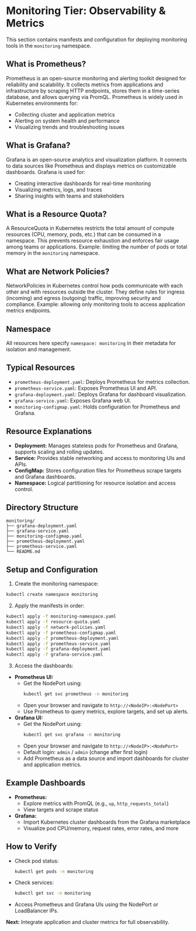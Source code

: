 # Monitoring Tier: Observability & Metrics

This section contains manifests and configuration for deploying monitoring tools in the `monitoring` namespace.

## What is Prometheus?
Prometheus is an open-source monitoring and alerting toolkit designed for reliability and scalability. It collects metrics from applications and infrastructure by scraping HTTP endpoints, stores them in a time-series database, and allows querying via PromQL. Prometheus is widely used in Kubernetes environments for:
- Collecting cluster and application metrics
- Alerting on system health and performance
- Visualizing trends and troubleshooting issues

## What is Grafana?
Grafana is an open-source analytics and visualization platform. It connects to data sources like Prometheus and displays metrics on customizable dashboards. Grafana is used for:
- Creating interactive dashboards for real-time monitoring
- Visualizing metrics, logs, and traces
- Sharing insights with teams and stakeholders

## What is a Resource Quota?
A ResourceQuota in Kubernetes restricts the total amount of compute resources (CPU, memory, pods, etc.) that can be consumed in a namespace. This prevents resource exhaustion and enforces fair usage among teams or applications. Example: limiting the number of pods or total memory in the `monitoring` namespace.

## What are Network Policies?
NetworkPolicies in Kubernetes control how pods communicate with each other and with resources outside the cluster. They define rules for ingress (incoming) and egress (outgoing) traffic, improving security and compliance. Example: allowing only monitoring tools to access application metrics endpoints.

## Namespace
All resources here specify `namespace: monitoring` in their metadata for isolation and management.

## Typical Resources
- `prometheus-deployment.yaml`: Deploys Prometheus for metrics collection.
- `prometheus-service.yaml`: Exposes Prometheus UI and API.
- `grafana-deployment.yaml`: Deploys Grafana for dashboard visualization.
- `grafana-service.yaml`: Exposes Grafana web UI.
- `monitoring-configmap.yaml`: Holds configuration for Prometheus and Grafana.

## Resource Explanations
- **Deployment:** Manages stateless pods for Prometheus and Grafana, supports scaling and rolling updates.
- **Service:** Provides stable networking and access to monitoring UIs and APIs.
- **ConfigMap:** Stores configuration files for Prometheus scrape targets and Grafana dashboards.
- **Namespace:** Logical partitioning for resource isolation and access control.

## Directory Structure
```
monitoring/
├── grafana-deployment.yaml
├── grafana-service.yaml
├── monitoring-configmap.yaml
├── prometheus-deployment.yaml
├── prometheus-service.yaml
└── README.md
```

## Setup and Configuration

1. Create the monitoring namespace:
```bash
kubectl create namespace monitoring
```

2. Apply the manifests in order:
```bash
kubectl apply -f monitoring-namespace.yaml
kubectl apply -f resource-quota.yaml
kubectl apply -f network-policies.yaml
kubectl apply -f prometheus-configmap.yaml
kubectl apply -f prometheus-deployment.yaml
kubectl apply -f prometheus-service.yaml
kubectl apply -f grafana-deployment.yaml
kubectl apply -f grafana-service.yaml
```

3. Access the dashboards:
- **Prometheus UI:**
  - Get the NodePort using:
    ```bash
    kubectl get svc prometheus -n monitoring
    ```
  - Open your browser and navigate to `http://<NodeIP>:<NodePort>`
  - Use Prometheus to query metrics, explore targets, and set up alerts.
- **Grafana UI:**
  - Get the NodePort using:
    ```bash
    kubectl get svc grafana -n monitoring
    ```
  - Open your browser and navigate to `http://<NodeIP>:<NodePort>`
  - Default login: `admin` / `admin` (change after first login)
  - Add Prometheus as a data source and import dashboards for cluster and application metrics.

## Example Dashboards
- **Prometheus:**
  - Explore metrics with PromQL (e.g., `up`, `http_requests_total`)
  - View targets and scrape status
- **Grafana:**
  - Import Kubernetes cluster dashboards from the Grafana marketplace
  - Visualize pod CPU/memory, request rates, error rates, and more

## How to Verify
- Check pod status:
  ```sh
  kubectl get pods -n monitoring
  ```
- Check services:
  ```sh
  kubectl get svc -n monitoring
  ```
- Access Prometheus and Grafana UIs using the NodePort or LoadBalancer IPs.

**Next:** Integrate application and cluster metrics for full observability.
